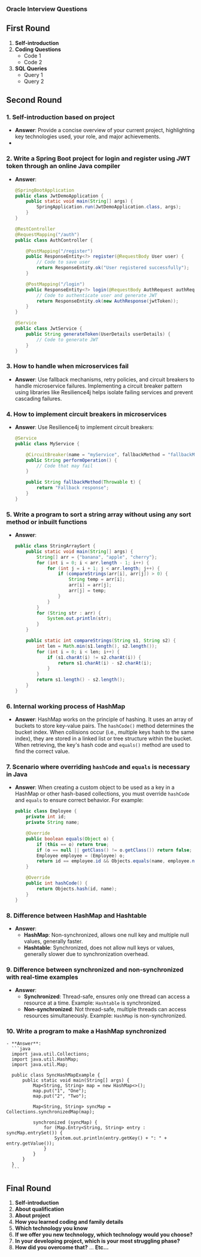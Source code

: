 ### Oracle Interview Questions

## First Round
1. **Self-introduction**
2. **Coding Questions**
   - Code 1
   - Code 2
3. **SQL Queries**
   - Query 1
   - Query 2

## Second Round


### 1. Self-introduction based on project
   - **Answer**: Provide a concise overview of your current project, highlighting key technologies used, your role, and major achievements.
   - 
### 2. Write a Spring Boot project for login and register using JWT token through an online Java compiler
   - **Answer**:
     ```java
     @SpringBootApplication
     public class JwtDemoApplication {
         public static void main(String[] args) {
             SpringApplication.run(JwtDemoApplication.class, args);
         }
     }

     @RestController
     @RequestMapping("/auth")
     public class AuthController {

         @PostMapping("/register")
         public ResponseEntity<?> register(@RequestBody User user) {
             // Code to save user
             return ResponseEntity.ok("User registered successfully");
         }

         @PostMapping("/login")
         public ResponseEntity<?> login(@RequestBody AuthRequest authRequest) {
             // Code to authenticate user and generate JWT
             return ResponseEntity.ok(new AuthResponse(jwtToken));
         }
     }

     @Service
     public class JwtService {
         public String generateToken(UserDetails userDetails) {
             // Code to generate JWT
         }
     }
     ```

### 3. How to handle when microservices fail
   - **Answer**: Use fallback mechanisms, retry policies, and circuit breakers to handle microservice failures. Implementing a circuit breaker pattern using libraries like Resilience4j helps isolate failing services and prevent cascading failures.

### 4. How to implement circuit breakers in microservices
   - **Answer**: Use Resilience4j to implement circuit breakers:
     ```java
     @Service
     public class MyService {

         @CircuitBreaker(name = "myService", fallbackMethod = "fallbackMethod")
         public String performOperation() {
             // Code that may fail
         }

         public String fallbackMethod(Throwable t) {
             return "Fallback response";
         }
     }
     ```

### 5. Write a program to sort a string array without using any sort method or inbuilt functions
   - **Answer**:
     ```java
     public class StringArraySort {
         public static void main(String[] args) {
             String[] arr = {"banana", "apple", "cherry"};
             for (int i = 0; i < arr.length - 1; i++) {
                 for (int j = i + 1; j < arr.length; j++) {
                     if (compareStrings(arr[i], arr[j]) > 0) {
                         String temp = arr[i];
                         arr[i] = arr[j];
                         arr[j] = temp;
                     }
                 }
             }
             for (String str : arr) {
                 System.out.println(str);
             }
         }

         public static int compareStrings(String s1, String s2) {
             int len = Math.min(s1.length(), s2.length());
             for (int i = 0; i < len; i++) {
                 if (s1.charAt(i) != s2.charAt(i)) {
                     return s1.charAt(i) - s2.charAt(i);
                 }
             }
             return s1.length() - s2.length();
         }
     }
     ```

### 6. Internal working process of HashMap
   - **Answer**: HashMap works on the principle of hashing. It uses an array of buckets to store key-value pairs. The `hashCode()` method determines the bucket index. When collisions occur (i.e., multiple keys hash to the same index), they are stored in a linked list or tree structure within the bucket. When retrieving, the key's hash code and `equals()` method are used to find the correct value.

### 7. Scenario where overriding `hashCode` and `equals` is necessary in Java
   - **Answer**: When creating a custom object to be used as a key in a HashMap or other hash-based collections, you must override `hashCode` and `equals` to ensure correct behavior. For example:
     ```java
     public class Employee {
         private int id;
         private String name;

         @Override
         public boolean equals(Object o) {
             if (this == o) return true;
             if (o == null || getClass() != o.getClass()) return false;
             Employee employee = (Employee) o;
             return id == employee.id && Objects.equals(name, employee.name);
         }

         @Override
         public int hashCode() {
             return Objects.hash(id, name);
         }
     }
     ```

### 8. Difference between HashMap and Hashtable
   - **Answer**:
     - **HashMap**: Non-synchronized, allows one null key and multiple null values, generally faster.
     - **Hashtable**: Synchronized, does not allow null keys or values, generally slower due to synchronization overhead.

### 9. Difference between synchronized and non-synchronized with real-time examples
   - **Answer**:
     - **Synchronized**: Thread-safe, ensures only one thread can access a resource at a time. Example: `Hashtable` is synchronized.
     - **Non-synchronized**: Not thread-safe, multiple threads can access resources simultaneously. Example: `HashMap` is non-synchronized.

### 10. Write a program to make a HashMap synchronized
    - **Answer**:
      ```java
      import java.util.Collections;
      import java.util.HashMap;
      import java.util.Map;

      public class SyncHashMapExample {
          public static void main(String[] args) {
              Map<String, String> map = new HashMap<>();
              map.put("1", "One");
              map.put("2", "Two");

              Map<String, String> syncMap = Collections.synchronizedMap(map);

              synchronized (syncMap) {
                  for (Map.Entry<String, String> entry : syncMap.entrySet()) {
                      System.out.println(entry.getKey() + ": " + entry.getValue());
                  }
              }
          }
      }
      ```

## Final Round
1. **Self-introduction**
2. **About qualification**
3. **About project**
4. **How you learned coding and family details**
5. **Which technology you know**
6. **If we offer you new technology, which technology would you choose?**
7. **In your developing project, which is your most struggling phase?**
8. **How did you overcome that?**
... **Etc...**
